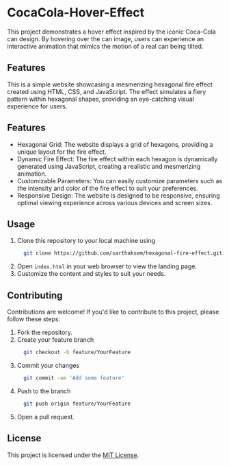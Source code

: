 # CocaCola-Hover-Effect

This project demonstrates a hover effect inspired by the iconic Coca-Cola can design. By hovering over the can image, users can experience an interactive animation that mimics the motion of a real can being tilted.


## Features

This is a simple website showcasing a mesmerizing hexagonal fire effect created using HTML, CSS, and JavaScript. The effect simulates a fiery pattern within hexagonal shapes, providing an eye-catching visual experience for users.

## Features

- Hexagonal Grid: The website displays a grid of hexagons, providing a unique layout for the fire effect.
- Dynamic Fire Effect: The fire effect within each hexagon is dynamically generated using JavaScript, creating a realistic and mesmerizing animation.
- Customizable Parameters: You can easily customize parameters such as the intensity and color of the fire effect to suit your preferences.
- Responsive Design: The website is designed to be responsive, ensuring optimal viewing experience across various devices and screen sizes.

## Usage

1. Clone this repository to your local machine using
   ```bash
     git clone https://github.com/sarthaksem/hexagonal-fire-effect.git
   ```
2. Open `index.html` in your web browser to view the landing page.
3. Customize the content and styles to suit your needs.

## Contributing

Contributions are welcome! If you'd like to contribute to this project, please follow these steps:

1. Fork the repository.
2. Create your feature branch
   ```bash
     git checkout -b feature/YourFeature
   ```
3. Commit your changes
   ```bash
     git commit -am 'Add some feature'
   ```
4. Push to the branch
   ```bash
     git push origin feature/YourFeature
   ```
5. Open a pull request.

## License

This project is licensed under the [MIT License](LICENSE).
